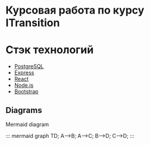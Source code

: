 # Курсовая работа по курсу ITransition

# Стэк технологий

-   [PostgreSQL](https://www.postgresql.org/)
-   [Express](https://expressjs.com/)
-   [React](https://reactjs.org/)
-   [Node.js](https://nodejs.org/en/)
-   [Bootstrap](https://getbootstrap.com/)

## Diagrams

Mermaid diagram

::: mermaid
graph TD;
A-->B;
A-->C;
B-->D;
C-->D;
:::
